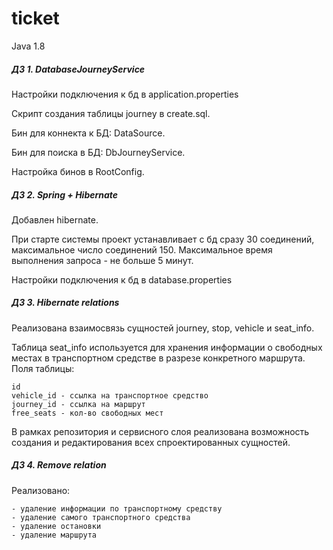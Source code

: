 # ticket

Java 1.8

##### ДЗ 1. DatabaseJourneyService

Настройки подключения к бд в application.properties

Скрипт создания таблицы journey в create.sql.

Бин для коннекта к БД: DataSource.

Бин для поиска в БД: DbJourneyService.

Настройка бинов в RootConfig.


##### ДЗ 2. Spring + Hibernate

Добавлен hibernate. 

При старте системы проект устанавливает с бд сразу 30 соединений, максимальное число соединений 150. 
Максимальное время выполнения запроса - не больше 5 минут.

Настройки подключения к бд в database.properties

##### ДЗ 3. Hibernate relations

Реализована взаимосвязь сущностей journey, stop, vehicle и seat_info. 

Таблица seat_info используется для хранения информации о свободных местах 
в транспортном средстве в разрезе конкретного маршрута.
Поля таблицы:
~~~~
id
vehicle_id - ссылка на транспортное средство
journey_id - ссылка на маршрут
free_seats - кол-во свободных мест
~~~~

В рамках репозитория и сервисного слоя реализована возможность 
создания и редактирования всех спроектированных сущностей.

##### ДЗ 4. Remove relation

Реализовано:
    
    - удаление информации по транспортному средству
    - удаление самого транспортного средства
    - удаление остановки
    - удаление маршрута


